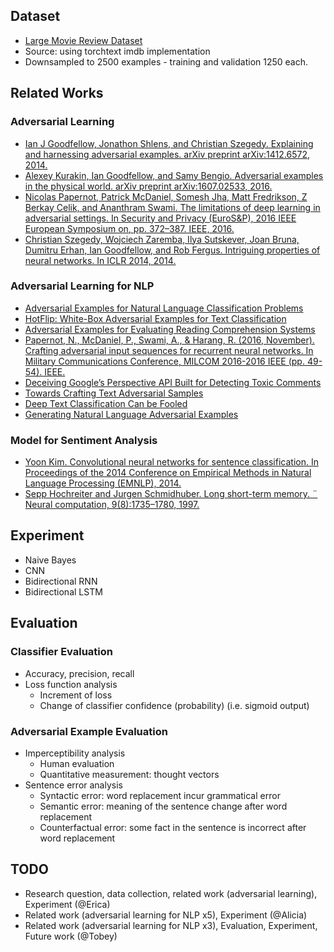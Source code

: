 ## Dataset
* [Large Movie Review Dataset](http://ai.stanford.edu/~amaas/data/sentiment/)
* Source: using torchtext imdb implementation
* Downsampled to 2500 examples - training and validation 1250 each.

## Related Works
### Adversarial Learning
* [Ian J Goodfellow, Jonathon Shlens, and Christian Szegedy. Explaining and harnessing adversarial examples. arXiv preprint arXiv:1412.6572, 2014.](https://arxiv.org/pdf/1412.6572.pdf)
* [Alexey Kurakin, Ian Goodfellow, and Samy Bengio. Adversarial examples in the physical world. arXiv preprint arXiv:1607.02533, 2016.](https://arxiv.org/pdf/1607.02533.pdf)
* [Nicolas Papernot, Patrick McDaniel, Somesh Jha, Matt Fredrikson, Z Berkay Celik, and Ananthram Swami. The limitations of deep learning in adversarial settings. In Security and Privacy (EuroS&P), 2016 IEEE European Symposium on, pp. 372–387. IEEE, 2016.](https://arxiv.org/pdf/1511.07528.pdf)
* [Christian Szegedy, Wojciech Zaremba, Ilya Sutskever, Joan Bruna, Dumitru Erhan, Ian Goodfellow, and Rob Fergus. Intriguing properties of neural networks. In ICLR 2014, 2014.](https://arxiv.org/pdf/1312.6199.pdf)

### Adversarial Learning for NLP
* [Adversarial Examples for Natural Language Classification Problems](https://openreview.net/forum?id=r1QZ3zbAZ)
* [HotFlip: White-Box Adversarial Examples for Text Classification](http://aclweb.org/anthology/P18-2006)
* [Adversarial Examples for Evaluating Reading Comprehension Systems](https://www.aclweb.org/anthology/D17-1215)
* [Papernot, N., McDaniel, P., Swami, A., & Harang, R. (2016, November). Crafting adversarial input sequences for recurrent neural networks. In Military Communications Conference, MILCOM 2016-2016 IEEE (pp. 49-54). IEEE.](https://arxiv.org/pdf/1604.08275.pdf)
* [Deceiving Google’s Perspective API Built for
Detecting Toxic Comments](https://arxiv.org/pdf/1702.08138.pdf)
* [Towards Crafting Text Adversarial Samples](https://arxiv.org/pdf/1707.02812.pdf)
* [Deep Text Classification Can be Fooled](https://arxiv.org/pdf/1704.08006.pdf)
* [Generating Natural Language Adversarial Examples](https://arxiv.org/pdf/1804.07998.pdf)

### Model for Sentiment Analysis
* [Yoon Kim. Convolutional neural networks for sentence classification. In Proceedings of the 2014 Conference on Empirical Methods in Natural Language Processing (EMNLP), 2014.](http://www.aclweb.org/anthology/D14-1181)
* [Sepp Hochreiter and Jurgen Schmidhuber. Long short-term memory. ¨ Neural computation, 9(8):1735–1780, 1997.](https://www.bioinf.jku.at/publications/older/2604.pdf)

## Experiment
* Naive Bayes
* CNN
* Bidirectional RNN
* Bidirectional LSTM

## Evaluation
### Classifier Evaluation
* Accuracy, precision, recall
* Loss function analysis
  * Increment of loss
  * Change of classifier confidence (probability) (i.e. sigmoid output)

### Adversarial Example Evaluation
* Imperceptibility analysis
  * Human evaluation
  * Quantitative measurement: thought vectors
* Sentence error analysis
  * Syntactic error: word replacement incur grammatical error
  * Semantic error: meaning of the sentence change after word replacement
  * Counterfactual error: some fact in the sentence is incorrect after word replacement

## TODO
* Research question, data collection, related work (adversarial learning), Experiment (@Erica)
* Related work (adversarial learning for NLP x5), Experiment (@Alicia)
* Related work (adversarial learning for NLP x3), Evaluation, Experiment, Future work (@Tobey)
